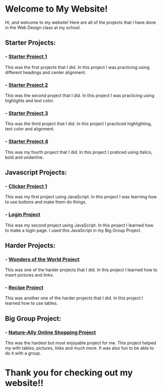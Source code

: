 # Welcome to My Website!

Hi, and welcome to my website!  Here are all of the projects that I have done in the Web Design class at my school.

## Starter Projects:
### - [Starter Project 1](https://sugarbug1211.github.io/Beginning%20Projects/prg1.htm) 
This was the first projects that I did.  In this project I was practicing using different headings and center alignment.

### - [Starter Project 2](https://sugarbug1211.github.io/Beginning%20Projects/prg2.htm)
This was the second project that I did.  In this project I was practicing using highlights and text color.

### - [Starter Project 3](https://sugarbug1211.github.io/Beginning%20Projects/prg3.htm)
This was the third project that I did.  In this project I practiced highlighting, text color and alignment.

### - [Starter Project 4](https://sugarbug1211.github.io/Beginning%20Projects/prg4.htm)
This was my fourth project that I did.  In this project I praticed using italics, bold and underline.

## Javascript Projects:
### - [Clicker Project 1](https://sugarbug1211.github.io/JavaScript%20Practices/clicker2.html)
This was my first project using JavaScript.  In this project I was learning how to use buttons and make them do things.

### - [Login Project](https://sugarbug1211.github.io/JavaScript%20Practices/login.html)
This was my second project using JavaScript.  In this project I learned how to make a login page.  I used this JavaScript in my Big Group Project.


## Harder Projects:
### - [Wonders of the World Project](https://sugarbug1211.github.io/Wonders%20of%20the%20World%20Project/10%20Wonders%20of%20the%20World)
This was one of the harder projects that I did.  In this project I learned how to insert pictures and links.

### - [Recipe Project](https://sugarbug1211.github.io/Recipe%20Project/Recipe%20Project.html)
This was another one of the harder projects that I did.  In this project I learned how to use tables.

## Big Group Project:
### - [Nature-Ally Online Shopping Project](https://sugarbug1211.github.io/1.%20Login%20Page/login-page.html)
This was the hardest but most enjoyable project for me.  This project helped my with tables, pictures, links and much more.  It was also fun to be able to do it with a group.


# Thank you for checking out my website!!
